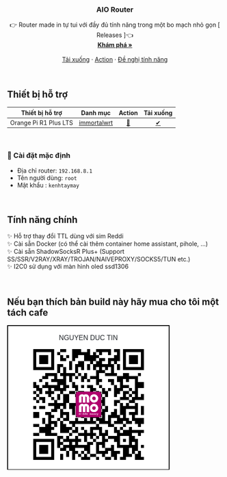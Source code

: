 
<p align="center">
  <h3 align="center">AIO Router</h3>
  <p align="center">
    👉 Router made in tự tui với đầy đủ tính năng trong một bo mạch nhỏ gọn [<a herf="https://github.com/kenhtaymay/ktmwrt/releases"> Releases </a>]👈
    <br />
    <a href="https://github.com/kenhtaymay/ktmwrt"><strong>Khám phá »</strong></a>
    <br />
    <br />
    <a href="https://github.com/kenhtaymay/ktmwrt/releases">Tải xuống</a>
    ·
    <a href="https://github.com/kenhtaymay/ktmwrt/actions">Action</a>
    ·
    <a href="https://github.com/kenhtaymay/ktmwrt/issues">Đề nghị tính năng</a>
  </p>
</p>

<br>

## Thiết bị hỗ trợ
|           Thiết bị hỗ trợ        |         Danh mục         |        Action         |              Tải xuống          |
| :------------------------: | :---------------------: | :-------------------: | :--------------------------: |
| Orange Pi R1 Plus LTS | [immortalwrt](https://github.com/immortalwrt/immortalwrt) | [🍕](https://github.com/kenhtaymay/ktmwrt/actions/workflows/OrangePiR1LTS.yml) | [✔](https://github.com/kenhtaymay/ktmwrt/releases) |

<br>

### 🎯 Cài đặt mặc định
- Địa chỉ router: `192.168.8.1`   
- Tên người dùng: `root`   
- Mật khẩu  : `kenhtaymay`

<br>

## Tính năng chính
✨ Hỗ trợ thay đổi TTL dùng với sim Reddi   
✨ Cài sẵn Docker (có thể cài thêm container home assistant, pihole, ...)   
✨ Cài sẵn ShadowSocksR Plus+ (Support SS/SSR/V2RAY/XRAY/TROJAN/NAIVEPROXY/SOCKS5/TUN etc.)   
✨ I2C0 sử dụng với màn hình oled ssd1306   

<br>

## Nếu bạn thích bản build này hãy mua cho tôi một tách cafe

![Scan me](/files/root/MoMo.png)

<br>